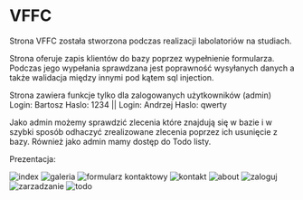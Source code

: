# VFFC
Strona VFFC została stworzona podczas realizacji labolatoriów na studiach.

Strona oferuje zapis klientów do bazy poprzez wypełnienie formularza. Podczas jego wypełania sprawdzana jest poprawność wysyłanych danych a także walidacja między innymi pod kątem sql injection.

Strona zawiera funkcje tylko dla zalogowanych użytkowników (admin) Login: Bartosz Haslo: 1234 || Login: Andrzej Haslo: qwerty

Jako admin możemy sprawdzić zlecenia które znajdują się w bazie i w szybki sposób odhaczyć zrealizowane zlecenia poprzez ich usunięcie z bazy. Również jako admin mamy dostęp do Todo listy.


Prezentacja: 

![index](https://user-images.githubusercontent.com/78379610/109852727-609e8d00-7c55-11eb-858b-1b891088316f.png)
![galeria](https://user-images.githubusercontent.com/78379610/109852824-7d3ac500-7c55-11eb-8141-e9c5b8d5c9ec.png)
![formularz kontaktowy](https://user-images.githubusercontent.com/78379610/109852842-8461d300-7c55-11eb-905f-1e6073048f74.png)
![kontakt](https://user-images.githubusercontent.com/78379610/109852894-9479b280-7c55-11eb-8e38-6175391b68e9.png)
![about](https://user-images.githubusercontent.com/78379610/109852888-93488580-7c55-11eb-9809-96d699895cae.png)
![zaloguj](https://user-images.githubusercontent.com/78379610/109852900-96437600-7c55-11eb-8bc2-59704ea79085.png)
![zarzadzanie](https://user-images.githubusercontent.com/78379610/109852903-980d3980-7c55-11eb-8675-bf360fd6c79b.png)
![todo](https://user-images.githubusercontent.com/78379610/109852897-95aadf80-7c55-11eb-93bd-c5128ae22aaa.png)

